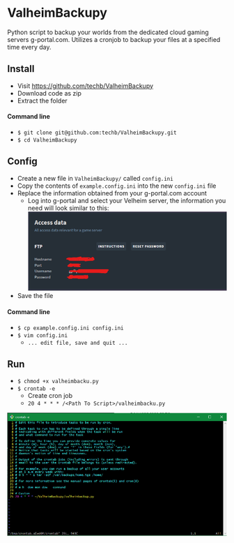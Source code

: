 # ValheimBackupy
Python script to backup your worlds from the dedicated cloud gaming servers g-portal.com. Utilizes a cronjob to backup your files at a specified time every day.

## Install
- Visit https://github.com/techb/ValheimBackupy
- Download code as zip
- Extract the folder

#### Command line
- `$ git clone git@github.com:techb/ValheimBackupy.git`
- `$ cd ValheimBackupy`

## Config
- Create a new file in `ValheimBackupy/` called `config.ini`
- Copy the contents of `example.config.ini` into the new `config.ini` file
- Replace the information obtained from your g-portal.com account
  - Log into g-portal and select your Velheim server, the information you need will look similar to this:
  ![g-portal](/img/g-portal.png)
- Save the file
#### Command line
- `$ cp example.config.ini config.ini`
- `$ vim config.ini`
    - `... edit file, save and quit ...`


## Run
- `$ chmod +x valheimbacku.py`
- `$ crontab -e`
  - Create cron job
  - `20 4 * * * /<Path To Script>/valheimbacku.py`

![crontab](/img/crontab.png)